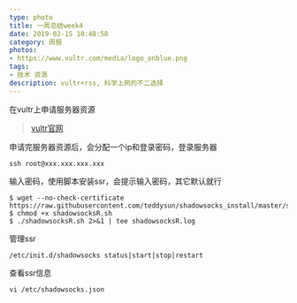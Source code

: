 ```yaml
---
type: photo
title: 一周总结week4
date: 2019-02-15 10:48:58
category: 周报
photos:
- https://www.vultr.com/media/logo_onblue.png
tags:
- 技术 资源
description: vultr+rss, 科学上网的不二选择 
---
```

在vultr上申请服务器资源

> [vultr官网](https://www.vultr.com/?ref=7075213)

申请完服务器资源后，会分配一个ip和登录密码，登录服务器
```
ssh root@xxx.xxx.xxx.xxx
```
输入密码，使用脚本安装ssr，会提示输入密码，其它默认就行
```
$ wget --no-check-certificate https://raw.githubusercontent.com/teddysun/shadowsocks_install/master/shadowsocksR.sh
$ chmod +x shadowsocksR.sh
$ ./shadowsocksR.sh 2>&1 | tee shadowsocksR.log
```
管理ssr
```
/etc/init.d/shadowsocks status|start|stop|restart
```
查看ssr信息
```
vi /etc/shadowsocks.json
```
